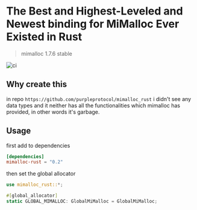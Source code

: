 # The Best and Highest-Leveled and Newest binding for MiMalloc Ever Existed in Rust
> mimalloc 1.7.6 stable

![ci](https://github.com/LemonHX/mimalloc-rust/actions/workflows/rust.yml/badge.svg)

## Why create this

in repo `https://github.com/purpleprotocol/mimalloc_rust` i didn't see any data types and it neither has all the functionalities which mimalloc has provided, in other words it's garbage.

## Usage

first add to dependencies
```toml
[dependencies]
mimalloc-rust = "0.2"
```
then set the global allocator
```rust
use mimalloc_rust::*;

#[global_allocator]
static GLOBAL_MIMALLOC: GlobalMiMalloc = GlobalMiMalloc;
```
